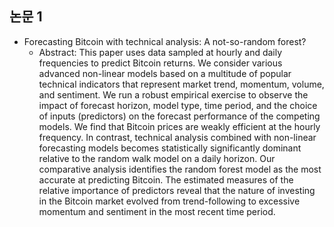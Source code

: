## 논문 1
- Forecasting Bitcoin with technical analysis: A not-so-random forest?
  - Abstract: This paper uses data sampled at hourly and daily frequencies to predict Bitcoin returns. We consider various advanced non-linear models based on a multitude of popular technical indicators that represent market trend, momentum, volume, and sentiment. We run a robust empirical exercise to observe the impact of forecast horizon, model type, time period, and the choice of inputs (predictors) on the forecast performance of the competing models. We find that Bitcoin prices are weakly efficient at the hourly frequency. In contrast, technical analysis combined with non-linear forecasting models becomes statistically significantly dominant relative to the random walk model on a daily horizon. Our comparative analysis identifies the random forest model as the most accurate at predicting Bitcoin. The estimated measures of the relative importance of predictors reveal that the nature of investing in the Bitcoin market evolved from trend-following to excessive momentum and sentiment in the most recent time period.
